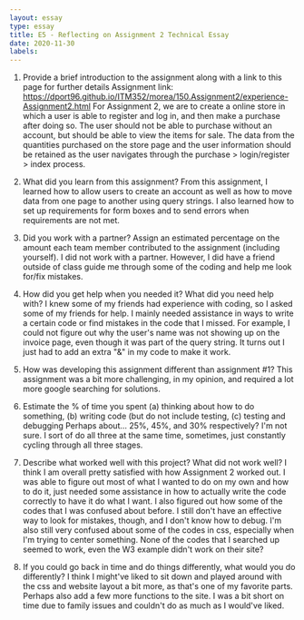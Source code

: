 ```yaml
---
layout: essay
type: essay
title: E5 - Reflecting on Assignment 2 Technical Essay
date: 2020-11-30
labels:
---
```


1. Provide a brief introduction to the assignment along with a link to this page for further details
  Assignment link: https://dport96.github.io/ITM352/morea/150.Assignment2/experience-Assignment2.html
  For Assignment 2, we are to create a online store in which a user is able to register and log in, and then make a purchase after doing so. The user should not be able to purchase without an account, but should be able to view the items for sale. The data from the quantities purchased on the store page and the user information should be retained as the user navigates through the purchase > login/register > index process. 

2. What did you learn from this assignment?
  From this assignment, I learned how to allow users to create an account as well as how to move data from one page to another using query strings. I also learned how to set up requirements for form boxes and to send errors when requirements are not met. 

3. Did you work with a partner? Assign an estimated percentage on the amount each team member contributed to the assignment (including yourself).
  I did not work with a partner. However, I did have a friend outside of class guide me through some of the coding and help me look for/fix mistakes.

4. How did you get help when you needed it? What did you need help with?
  I knew some of my friends had experience with coding, so I asked some of my friends for help. I mainly needed assistance in ways to write a certain code or find mistakes in the code that I missed. For example, I could not figure out why the user's name was not showing up on the invoice page, even though it was part of the query string. It turns out I just had to add an extra "&" in my code to make it work.

5. How was developing this assignment different than assignment #1?
  This assignment was a bit more challenging, in my opinion, and required a lot more google searching for solutions.

6. Estimate the % of time you spent (a) thinking about how to do something, (b) writing code (but do not include testing, (c) testing and debugging
  Perhaps about... 25%, 45%, and 30% respectively? I'm not sure. I sort of do all three at the same time, sometimes, just constantly cycling through all three stages. 

7. Describe what worked well with this project? What did not work well?
  I think I am overall pretty satisfied with how Assignment 2 worked out. I was able to figure out most of what I wanted to do on my own and how to do it, just needed some assistance in how to actually write the code correctly to have it do what I want. I also figured out how some of the codes that I was confused about before. I still don't have an effective way to look for mistakes, though, and I don't know how to debug. I'm also still very confused about some of the codes in css, especially when I'm trying to center something. None of the codes that I searched up seemed to work, even the W3 example didn't work on their site?

8. If you could go back in time and do things differently, what would you do differently?
  I think I might've liked to sit down and played around with the css and website layout a bit more, as that's one of my favorite parts. Perhaps also add a few more functions to the site. I was a bit short on time due to family issues and couldn't do as much as I would've liked. 
